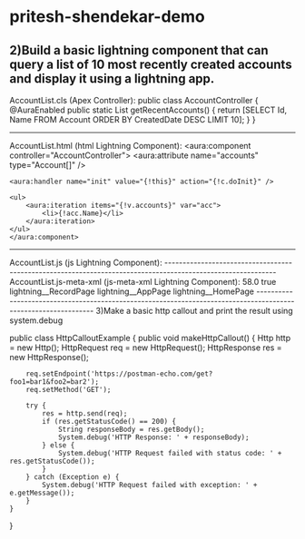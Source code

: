 # pritesh-shendekar-demo
2)Build a basic lightning component that can query a list of 10 most recently created accounts and display it using a lightning app. 
------------------------------------------------------------------------------------------------
AccountList.cls (Apex Controller):
public class AccountController {
    @AuraEnabled
    public static List<Account> getRecentAccounts() {
        return [SELECT Id, Name FROM Account ORDER BY CreatedDate DESC LIMIT 10];
    }
}

-----------------------------------------------------------------------------------------------------
AccountList.html (html Lightning Component):
<aura:component controller="AccountController">
    <aura:attribute name="accounts" type="Account[]" />
    
    <aura:handler name="init" value="{!this}" action="{!c.doInit}" />
    
    <ul>
        <aura:iteration items="{!v.accounts}" var="acc">
            <li>{!acc.Name}</li>
        </aura:iteration>
    </ul>
    </aura:component>
------------------------------------------------------------------------------------------------------
AccountList.js (js Lightning Component):
<template>
   ({
    doInit: function(component, event, helper) {
        
        var action = component.get("c.getRecentAccounts");
        
        action.setCallback(this, function(response) {
            var state = response.getState();
            if (state === "SUCCESS") {
                component.set("v.accounts", response.getReturnValue());
            }
        })
        $A.enqueueAction(action); 
	}
 })
 
</template>
------------------------------------------------------------------------------------------------------------
AccountList.js-meta-xml (js-meta-xml Lightning Component):
<?xml version="1.0" encoding="UTF-8"?>
<LightningComponentBundle xmlns="http://soap.sforce.com/2006/04/metadata">
    <apiVersion>58.0</apiVersion>
    <isExposed>true</isExposed>
	<targets>
		<target>lightning__RecordPage</target>
		<target>lightning__AppPage</target>
		<target>lightning__HomePage</target>
	</targets>
</LightningComponentBundle>
---------------------------------------------------------------------------------------------------------------
3)Make a basic http callout and print the result using system.debug

public class HttpCalloutExample {
    public void makeHttpCallout() {
        Http http = new Http();
        HttpRequest req = new HttpRequest();
        HttpResponse res = new HttpResponse();
        
        req.setEndpoint('https://postman-echo.com/get?foo1=bar1&foo2=bar2');
        req.setMethod('GET');
        
        try {
            res = http.send(req);
            if (res.getStatusCode() == 200) {
                String responseBody = res.getBody();
                System.debug('HTTP Response: ' + responseBody);
            } else {
                System.debug('HTTP Request failed with status code: ' + res.getStatusCode());
            }
        } catch (Exception e) {
            System.debug('HTTP Request failed with exception: ' + e.getMessage());
        }
    }
}

